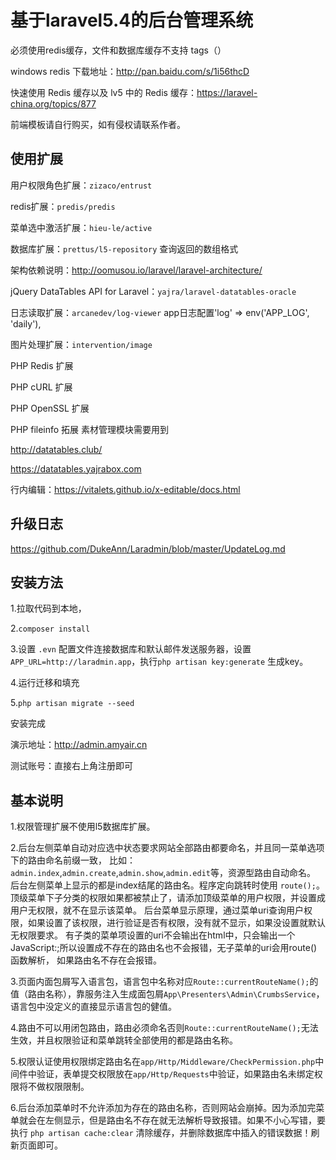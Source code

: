 基于laravel5.4的后台管理系统
===========

必须使用redis缓存，文件和数据库缓存不支持 tags（）

windows redis 下载地址：http://pan.baidu.com/s/1i56thcD

快速使用 Redis 缓存以及 lv5 中的 Redis 缓存：https://laravel-china.org/topics/877

前端模板请自行购买，如有侵权请联系作者。

使用扩展
-----

用户权限角色扩展：`zizaco/entrust`

redis扩展：`predis/predis`

菜单选中激活扩展：`hieu-le/active`

数据库扩展：`prettus/l5-repository` 查询返回的数组格式

架构依赖说明：http://oomusou.io/laravel/laravel-architecture/

jQuery DataTables API for Laravel：`yajra/laravel-datatables-oracle`

日志读取扩展：`arcanedev/log-viewer`  app日志配置'log' => env('APP_LOG', 'daily'),

图片处理扩展：`intervention/image`

PHP Redis 扩展

PHP cURL 扩展

PHP OpenSSL 扩展

PHP fileinfo 拓展 素材管理模块需要用到

http://datatables.club/

https://datatables.yajrabox.com

行内编辑：https://vitalets.github.io/x-editable/docs.html

升级日志
-----

https://github.com/DukeAnn/Laradmin/blob/master/UpdateLog.md

安装方法
----

1.拉取代码到本地，

2.`composer install`

3.设置 `.evn` 配置文件连接数据库和默认邮件发送服务器，设置`APP_URL=http://laradmin.app`，执行`php artisan key:generate` 生成key。

4.运行迁移和填充

5.`php artisan migrate --seed`

安装完成

演示地址：http://admin.amyair.cn

测试账号：直接右上角注册即可

基本说明
----

1.权限管理扩展不使用l5数据库扩展。

2.后台左侧菜单自动对应选中状态要求网站全部路由都要命名，并且同一菜单选项下的路由命名前缀一致，
比如：`admin.index`,`admin.create`,`admin.show`,`admin.edit`等，资源型路由自动命名。 
后台左侧菜单上显示的都是index结尾的路由名。程序定向跳转时使用 `route();`。
顶级菜单下子分类的权限如果都被禁止了，请添加顶级菜单的用户权限，并设置成用户无权限，就不在显示该菜单。
后台菜单显示原理，通过菜单uri查询用户权限，如果设置了该权限，进行验证是否有权限，没有就不显示，如果没设置就默认无权限要求。
有子类的菜单项设置的uri不会输出在html中，只会输出一个JavaScript:;所以设置成不存在的路由名也不会报错，无子菜单的uri会用route()函数解析，
如果路由名不存在会报错。

3.页面内面包屑写入语言包，语言包中名称对应`Route::currentRouteName();`的值（路由名称），靠服务注入生成面包屑`App\Presenters\Admin\CrumbsService`，语言包中没定义的直接显示语言包的健值。

4.路由不可以用闭包路由，路由必须命名否则`Route::currentRouteName();`无法生效，并且权限验证和菜单跳转全部使用的都是路由名称。

5.权限认证使用权限绑定路由名在`app/Http/Middleware/CheckPermission.php`中间件中验证，表单提交权限放在`app/Http/Requests`中验证，如果路由名未绑定权限将不做权限限制。

6.后台添加菜单时不允许添加为存在的路由名称，否则网站会崩掉。因为添加完菜单就会在左侧显示，但是路由名不存在就无法解析导致报错。如果不小心写错，要执行 `php artisan cache:clear` 清除缓存，并删除数据库中插入的错误数据！刷新页面即可。




